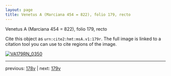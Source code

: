 ```yaml
---
layout: page
title: Venetus A (Marciana 454 = 822), folio 179, recto
---
```


Venetus A (Marciana 454 = 822), folio 179, recto

Cite this object as `urn:cite2:hmt:msA.v1:179r`.  The full image is linked to a citation tool you can use to cite regions of the image.

[![VA179RN_0350](http://www.homermultitext.org/iipsrv?IIIF=/project/homer/pyramidal/deepzoom/hmt/vaimg/2017a/VA179RN_0350.tif/full/800,/0/default.jpg)](http://www.homermultitext.org/ict2/?urn=urn:cite2:hmt:vaimg.2017a:VA179RN_0350) 

---

previous:  [178v](../178v/) | next: [179v](../179v/)